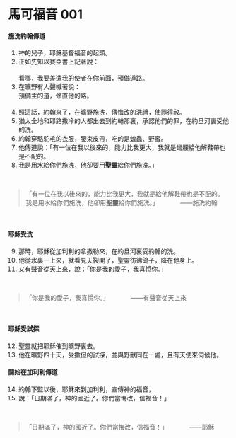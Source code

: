 # 馬可福音 001

#### 施洗約翰傳道

1. 神的兒子，耶穌基督福音的起頭。
2. 正如先知以賽亞書上記著說：<br><br>看哪，我要差遣我的使者在你前面，預備道路。
3. 在曠野有人聲喊著說：<br>預備主的道，修直他的路。<br><br>
4. 照這話，約翰來了，在曠野施洗，傳悔改的洗禮，使罪得赦。
5. 猶太全地和耶路撒冷的人都出去到約翰那裏，承認他們的罪，在約旦河裏受他的洗。
6. 約翰穿駱駝毛的衣服，腰束皮帶，吃的是蝗蟲、野蜜。
7. 他傳道說：「有一位在我以後來的，能力比我更大，我就是彎腰給他解鞋帶也是不配的。
8. 我是用水給你們施洗，他卻要用**聖靈**給你們施洗。」

<br>

> 「有一位在我以後來的，能力比我更大，我就是給他解鞋帶也是不配的。<br>
> 我是用水給你們施洗，他卻用**聖靈**給你們施洗。」　　　　——施洗約翰

<br>

#### 耶穌受洗

9. 那時，耶穌從加利利的拿撒勒來，在約旦河裏受約翰的洗。
10. 他從水裏一上來，就看見天裂開了，聖靈彷彿鴿子，降在他身上。
11. 又有聲音從天上來，說：「你是我的愛子，我喜悅你。」

<br>

> 「你是我的愛子，我喜悅你。」　　　　——有聲音從天上來

<br>

#### 耶穌受試探

12. 聖靈就把耶穌催到曠野裏去。
13. 他在曠野四十天，受撒但的試探，並與野獸同在一處，且有天使來伺候他。

#### 開始在加利利傳道

14. 約翰下監以後，耶穌來到加利利，宣傳神的福音，
15. 說：「日期滿了，神的國近了。你們當悔改，信福音！」

<br>

> 「日期滿了，神的國近了。你們當悔改，信福音！」　　　　——耶穌

<br>
